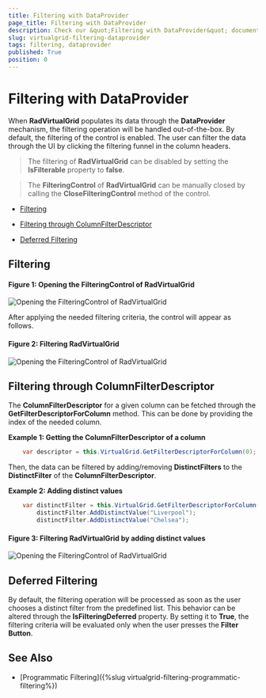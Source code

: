 ```yaml
---
title: Filtering with DataProvider
page_title: Filtering with DataProvider
description: Check our &quot;Filtering with DataProvider&quot; documentation article for the RadVirtualGrid {{ site.framework_name }} control.
slug: virtualgrid-filtering-dataprovider
tags: filtering, dataprovider
published: True
position: 0
---
```


# Filtering with DataProvider

When __RadVirtualGrid__ populates its data through the __DataProvider__ mechanism, the filtering operation will be handled out-of-the-box. By default, the filtering of the control is enabled. The user can filter the data through the UI by clicking the filtering funnel in the column headers.

> The filtering of __RadVirtualGrid__ can be disabled by setting the __IsFilterable__ property to __false__.

> The __FilteringControl__ of __RadVirtualGrid__ can be manually closed by calling the __CloseFilteringControl__ method of the control.

* [Filtering](#filtering)

* [Filtering through ColumnFilterDescriptor](#filtering-through-columnfilterdescriptor)

* [Deferred Filtering](#deferred-filtering)

## Filtering

#### __Figure 1: Opening the FilteringControl of RadVirtualGrid__
![Opening the FilteringControl of RadVirtualGrid](images/RadVirtualGrid_Filtering_01.png)

After applying the needed filtering criteria, the control will appear as follows.

#### __Figure 2: Filtering  RadVirtualGrid__
![Opening the FilteringControl of RadVirtualGrid](images/RadVirtualGrid_Filtering_02.png)

## Filtering through ColumnFilterDescriptor

The __ColumnFilterDescriptor__ for a given column can be fetched through the __GetFilterDescriptorForColumn__ method. This can be done by providing the index of the needed column.

__Example 1: Getting the ColumnFilterDescriptor of a column__

```C#
	var descriptor = this.VirtualGrid.GetFilterDescriptorForColumn(0);
```

Then, the data can be filtered by adding/removing __DistinctFilters__ to the __DistinctFilter__ of the __ColumnFilterDescriptor__. 

__Example 2: Adding distinct values__

```C#
	var distinctFilter = this.VirtualGrid.GetFilterDescriptorForColumn(0).DistinctFilter;
        distinctFilter.AddDistinctValue("Liverpool");
        distinctFilter.AddDistinctValue("Chelsea");
```

#### __Figure 3: Filtering RadVirtualGrid by adding distinct values__
![Opening the FilteringControl of RadVirtualGrid](images/RadVirtualGrid_Programmatic_Filtering_01.png)

## Deferred Filtering 

By default, the filtering operation will be processed as soon as the user chooses a distinct filter from the predefined list. This behavior can be altered through the __IsFilteringDeferred__ property. By setting it to __True__, the filtering criteria will be evaluated only when the user presses the __Filter Button__.

## See Also

* [Programmatic Filtering]({%slug virtualgrid-filtering-programmatic-filtering%})